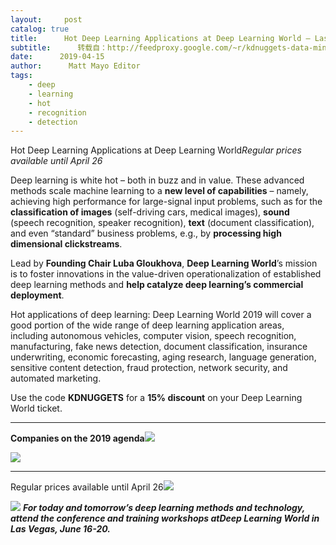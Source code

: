 ```yaml
---
layout:     post
catalog: true
title:      Hot Deep Learning Applications at Deep Learning World – Las Vegas, June 16-20
subtitle:      转载自：http://feedproxy.google.com/~r/kdnuggets-data-mining-analytics/~3/rS6Al5F7URo/paw-hot-deep-learning-applications-las-vegas.html
date:      2019-04-15
author:      Matt Mayo Editor
tags:
    - deep
    - learning
    - hot
    - recognition
    - detection
---
```


Hot Deep Learning Applications at Deep Learning World*Regular prices available until April 26*

Deep learning is white hot – both in buzz and in value. These advanced methods scale machine learning to a **new level of capabilities** – namely, achieving high performance for large-signal input problems, such as for the **classification of images** (self-driving cars, medical images), **sound** (speech recognition, speaker recognition), **text** (document classification), and even “standard” business problems, e.g., by **processing high dimensional clickstreams**.

Lead by **Founding Chair Luba Gloukhova**, **Deep Learning World**’s mission is to foster innovations in the value-driven operationalization of established deep learning methods and **help catalyze deep learning’s commercial deployment**. 

Hot applications of deep learning: Deep Learning World 2019 will cover a good portion of the wide range of deep learning application areas, including autonomous vehicles, computer vision, speech recognition, manufacturing, fake news detection, document classification, insurance underwriting, economic forecasting, aging research, language generation, sensitive content detection, fraud protection, network security, and automated marketing.

Use the code **KDNUGGETS** for a **15% discount** on your Deep Learning World ticket. 

---

**Companies on the 2019 agenda**![](https://1-risingmedia.com/uploads/28081727f591d09d4426861133fe2b15.png)


![](https://1-risingmedia.com/uploads/fab99f00b3e6d0c1bc3dc1cfc2d1a9ee.jpg)


---

Regular prices available until April 26![](https://1-risingmedia.com/uploads/a7d69c5df03e88253aab37a664824b0e.jpg)


![](https://1-risingmedia.com/uploads/bd1254465f966f0a4cedb8a4fb0649d3.jpg)
***For today and tomorrow’s deep learning methods and technology, attend the conference and training workshops at******Deep Learning World in Las Vegas, June 16-20.***
